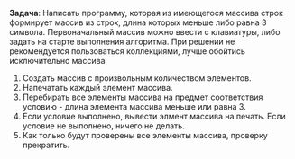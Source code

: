**Задача**: Написать программу, которая из имеющегося массива строк формирует массив из строк, длина которых меньше либо равна 3 символа. Первоначальный массив можно ввести с клавиатуры, либо задать на старте выполнения алгоритма. При решении не рекомендуется пользоваться коллекциями, лучше обойтись исключительно массива
1. Создать массив с произвольным количеством элементов.
2. Напечатать каждый элемент массива.
3. Перебирать все элементы массива на предмет соответствия условию - длина элемента массива меньше или равна 3.
4. Если условие выполнено, вывести элмент массива на печать. Если условие не выполнено, ничего не делать.
4. Как только будут проверены все элементы массива, проверку прекратить.
